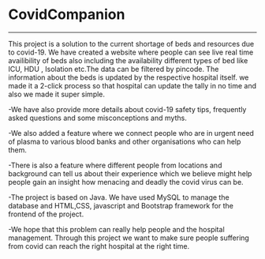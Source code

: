 # CovidCompanion
--------------------------------------

This project is a solution to the current shortage of beds and resources due to covid-19. We have created a website where people can see live real time availibility of beds also including the availability different types of bed like ICU, HDU , Isolation etc.The data can be filtered by pincode. The information about the beds is updated by the respective hospital itself. we made it a 2-click process so that hospital can update the tally in no time and also we made it super simple.

-We have also provide more details about covid-19 safety tips, frequently asked questions and some misconceptions and myths.

-We also added a feature where we connect people who are in urgent need of plasma to various blood banks and other organisations who can help them.

-There is also a feature where different people from locations and background can tell us about their experience which we believe might help people gain an insight how menacing and deadly the covid virus can be.

-The project is based on Java. We have used MySQL to manage the database and HTML,CSS, javascript and Bootstrap framework for the frontend of the project.

-We hope that this problem can really help people and the hospital management. Through this project we want to make sure people suffering from covid can reach the right hospital at the right time.
